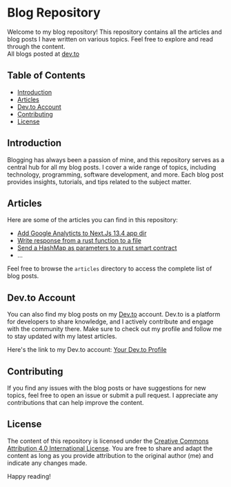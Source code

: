 # Blog Repository

Welcome to my blog repository! This repository contains all the articles and blog posts I have written on various topics. Feel free to explore and read through the content.  
All blogs posted at [dev.to](https://dev.to/collinsruto)

## Table of Contents

- [Introduction](#introduction)
- [Articles](#articles)
- [Dev.to Account](#devto-account)
- [Contributing](#contributing)
- [License](#license)

## Introduction

Blogging has always been a passion of mine, and this repository serves as a central hub for all my blog posts. I cover a wide range of topics, including technology, programming, software development, and more. Each blog post provides insights, tutorials, and tips related to the subject matter.

## Articles

Here are some of the articles you can find in this repository:

- [Add Google Analyticts to Next.Js 13.4 app dir](https://dev.to/collinsruto/add-google-analyticts-to-nextjs-134-app-dir-51c5)
- [Write response from a rust function to a file](https://dev.to/collinsruto/write-response-from-a-rust-function-to-a-file-141a)
- [Send a HashMap as parameters to a rust smart contract](https://dev.to/collinsruto/send-a-hashmap-as-parameters-to-a-rust-smart-contract-2gd4)
- ...

Feel free to browse the `articles` directory to access the complete list of blog posts.

## Dev.to Account

You can also find my blog posts on my [Dev.to](https://dev.to/collinsruto) account. Dev.to is a platform for developers to share knowledge, and I actively contribute and engage with the community there. Make sure to check out my profile and follow me to stay updated with my latest articles.

Here's the link to my Dev.to account: [Your Dev.to Profile](https://dev.to/collinsruto)

## Contributing

If you find any issues with the blog posts or have suggestions for new topics, feel free to open an issue or submit a pull request. I appreciate any contributions that can help improve the content.

## License

The content of this repository is licensed under the [Creative Commons Attribution 4.0 International License](https://creativecommons.org/licenses/by/4.0/). You are free to share and adapt the content as long as you provide attribution to the original author (me) and indicate any changes made.

Happy reading!
